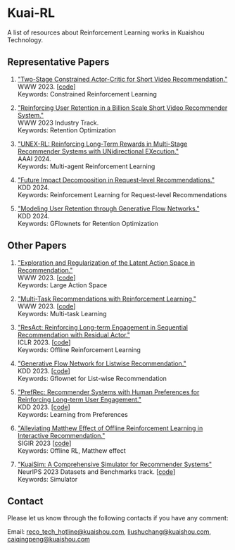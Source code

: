 # Kuai-RL

A list of resources about Reinforcement Learning works in Kuaishou Technology.

## Representative Papers
1. ["Two-Stage Constrained Actor-Critic for Short Video Recommendation."](https://arxiv.org/pdf/2302.01680.pdf) </br>
WWW 2023.
\[[code](https://github.com/AIDefender/TSCAC)\] </br>
Keywords: Constrained Reinforcement Learning

2. ["Reinforcing User Retention in a Billion Scale Short Video Recommender System."](https://arxiv.org/pdf/2302.01724.pdf) </br>
WWW 2023 Industry Track. </br>
Keywords: Retention Optimization

3. ["UNEX-RL: Reinforcing Long-Term Rewards in Multi-Stage Recommender Systems with UNidirectional EXecution."](https://arxiv.org/abs/2401.06470) </br>
AAAI 2024.  </br>
Keywords: Multi-agent Reinforcement Learning

4. ["Future Impact Decomposition in Request-level Recommendations."](https://arxiv.org/abs/2401.16108)</br>
KDD 2024. </br>
Keywords: Reinforcement Learning for Request-level Recommendations

5. ["Modeling User Retention through Generative Flow Networks."](https://arxiv.org/abs/2406.06043)</br>
KDD 2024. </br>
Keywords: GFlownets for Retention Optimization


## Other Papers
1. ["Exploration and Regularization of the Latent Action Space in Recommendation."](https://arxiv.org/pdf/2302.03431.pdf) </br>
WWW 2023. 
\[[code](https://github.com/CharlieMat/Hyper-Actor-Critic-for-Recommendation)\] </br>
Keywords: Large Action Space

2. ["Multi-Task Recommendations with Reinforcement Learning."](https://arxiv.org/pdf/2302.03328.pdf) </br>
WWW 2023. 
\[[code](https://github.com/Applied-Machine-Learning-Lab/RMTL)\] </br>
Keywords: Multi-task Learning

3. ["ResAct: Reinforcing Long-term Engagement in Sequential Recommendation with Residual Actor."](https://arxiv.org/pdf/2206.02620.pdf) </br>
ICLR 2023.
\[[code](https://www.dropbox.com/sh/btf0drgm99vmpfe/AADtkmOLZPQ0sTqmsA0f0APna?dl=0)\] </br>
Keywords: Offline Reinforcement Learning

4. ["Generative Flow Network for Listwise Recommendation."](https://arxiv.org/pdf/2306.02239.pdf) </br>
KDD 2023.
\[[code](https://github.com/CharlieMat/GFN4Rec)\] </br>
Keywords: Gflownet for List-wise Recommendation

5. ["PrefRec: Recommender Systems with Human Preferences for Reinforcing Long-term User Engagement."](https://personal.ntu.edu.sg/boan/papers/KDD23_PrefRec.pdf) </br>
KDD 2023.
\[[code](https://www.dropbox.com/sh/hgsqg5fabnvmp26/AABF-2dvarI_bdyygYEt5aw7a?dl=0)\] </br>
Keywords: Learning from Preferences

6. ["Alleviating Matthew Effect of Offline Reinforcement Learning in Interactive Recommendation."](https://arxiv.org/pdf/2307.04571.pdf) </br>
SIGIR 2023 
\[[code](https://github.com/chongminggao/DORL-codes)\] </br>
Keywords: Offline RL, Matthew effect

7. ["KuaiSim: A Comprehensive Simulator for Recommender Systems"](https://arxiv.org/pdf/2309.12645.pdf) </br>
NeurIPS 2023 Datasets and Benchmarks track. \[[code](https://github.com/CharlieMat/KRLBenchmark)\] </br>
Keywords: Simulator




## Contact

Please let us know through the following contacts if you have any comment:

Email: reco_tech_hotline@kuaishou.com, liushuchang@kuaishou.com, caiqingpeng@kuaishou.com
